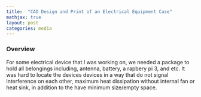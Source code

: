 ```yaml
---
title:  "CAD Design and Print of an Electrical Equipment Case"
mathjax: true
layout: post
categories: media
---
```


<!-- <p style="text-align:center;">
    <img width="839" height="741" src="/img/pneumatic_table/pneumatic_table_whole_setup.png" alt="laboratory prenumatic table">
</p> -->

### Overview

For some electrical device that I was working on, we needed a package to hold all belongings including, antenna, battery, a rapbery pi 3, and etc.
It was hard to locate the devices devices in a way that do not signal interference on each other, maximum heat dissipation without internal fan or heat sink, in addition to the have minimum size/empty space.
